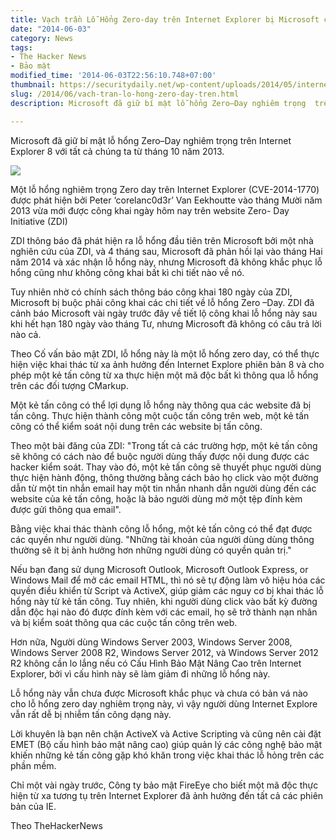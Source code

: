 ```yaml
---
title: Vạch trần Lỗ Hổng Zero-day trên Internet Explorer bị Microsoft che dấu
date: "2014-06-03"
category: News
tags:
- The Hacker News
- Bảo mật
modified_time: '2014-06-03T22:56:10.748+07:00'
thumbnail: https://securitydaily.net/wp-content/uploads/2014/05/internet-explorer-zero-day-700x443.jpg
slug: /2014/06/vach-tran-lo-hong-zero-day-tren.html
description: Microsoft đã giữ bí mật lỗ hổng Zero–Day nghiêm trọng  trên Internet Explorer 8 với tất cả chúng ta từ tháng 10 năm 2013.

---
```


Microsoft đã giữ bí mật lỗ hổng Zero–Day nghiêm trọng  trên Internet Explorer 8 với tất cả chúng ta từ tháng 10 năm 2013.

![](https://securitydaily.net/wp-content/uploads/2014/05/internet-explorer-zero-day-700x443.jpg)

Một lỗ hổng nghiêm trọng Zero day trên Internet Explorer (CVE-2014-1770) được phát hiện bởi Peter ‘corelanc0d3r’ Van Eekhoutte vào tháng Mười năm 2013 vừa mới được công khai ngày hôm nay trên website Zero- Day Initiative (ZDI)

ZDI thông báo đã phát hiện ra lỗ hổng đầu tiên trên Microsoft bởi một nhà nghiên cứu của ZDI, và 4 tháng sau, Microsoft đã phản hồi lại vào tháng Hai năm 2014 và xác nhận lỗ hổng này, nhưng Microsoft đã không khắc phục lỗ hổng cũng như không công khai bất kì chi tiết nào về nó.

Tuy nhiên nhờ có chính sách thông báo công khai 180 ngày của ZDI, Microsoft bị buộc phải công khai các chi tiết về lỗ hổng Zero –Day. ZDI đã cảnh báo Microsoft vài ngày trước đây về tiết lộ công khai lỗ hổng này sau khi hết hạn 180 ngày vào tháng Tư, nhưng Microsoft đã không có câu trả lời nào cả.

Theo Cố vấn bảo mật ZDI, lỗ hổng này là một lỗ hổng zero day, có thể thực hiện việc khai thác từ xa ảnh hưởng đến Internet Explore phiên bản 8 và cho phép một kẻ tấn công từ xa thực hiện một mã độc bất kì thông qua lỗ hổng trên các đối tượng CMarkup.

Một kẻ tấn công có thể lợi dụng lỗ hổng này thông qua các website đã bị tấn công. Thực hiện thành công một cuộc tấn công trên web, một kẻ tấn công có thể kiểm soát nội dung trên các website bị tấn công.

Theo một bài đăng của ZDI: "Trong tất cả các trường hợp, một kẻ tấn công sẽ không có cách nào để buộc người dùng thấy được nội dung được các hacker kiểm soát.  Thay vào đó, một kẻ tấn công sẽ thuyết phục người dùng thực hiện hành động, thông thường bằng cách bảo họ click vào một đường dẫn từ một tin nhắn email hay một tin nhắn nhanh dẫn người dùng đến các website của kẻ tấn công, hoặc là bảo người dùng mở một tệp đính kèm được gửi thông qua email".

Bằng việc khai thác thành công lỗ hổng, một kẻ tấn công có thể đạt được các quyền như người dùng. "Những tài khoản của người dùng dùng thông thường sẽ ít bị ảnh hưởng hơn những người dùng có quyền quản trị."

Nếu bạn đang sử dụng Microsoft Outlook, Microsoft Outlook Express, or Windows Mail để mở các email HTML, thì nó sẽ tự động làm vô hiệu hóa các quyền điều khiển từ Script và ActiveX, giúp giảm các nguy cơ bị khai thác lỗ hổng này từ kẻ tấn công. Tuy nhiên, khi người dùng click vào bất kỳ đường dẫn độc hại nào đó được đính kèm với các email, họ sẽ trở thành nạn nhân và bị kiểm soát thông qua các cuộc tấn công trên web.

Hơn nữa, Người dùng Windows Server 2003, Windows Server 2008, Windows Server 2008 R2, Windows Server 2012, và Windows Server 2012 R2 không cần lo lắng nếu có Cấu Hình Bảo Mật Nâng Cao trên Internet Explorer, bởi vì cấu hình này sẽ làm giảm đi những lỗ hổng này.

Lỗ hổng này vẫn chưa được Microsoft khắc phục và chưa có bản vá nào cho lỗ hổng zero day nghiêm trọng này, vì vậy người dùng Internet Explore vẫn rất dễ bị nhiễm tấn công dạng này.

Lời khuyên là bạn nên chặn ActiveX và Active Scripting và cũng nên cài đặt EMET (Bộ cấu hình bảo mật nâng cao) giúp quản lý các công nghệ bảo mật khiến những kẻ tấn công gặp khó khăn trong việc khai thác lỗ hỏng trên các phần mềm.

Chỉ một vài ngày trước, Công ty bảo mật FireEye cho biết một mã độc thực hiện từ xa tương tụ trên Internet Explorer đã ảnh hưởng đến tất cả các phiên bản của IE.

Theo TheHackerNews
